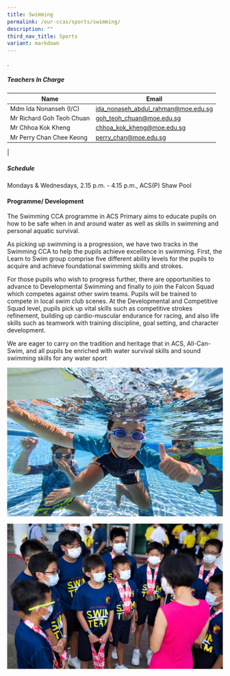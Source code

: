 ```yaml
---
title: Swimming
permalink: /our-ccas/sports/swimming/
description: ""
third_nav_title: Sports
variant: markdown
---
```

.

##### **Teachers In Charge**




| Name  |    Email |
| -------- |  -------- |
| Mdm Ida Nonanseh (I/C) | [ida_nonaseh_abdul_rahman@moe.edu.sg](mailto:ida_nonaseh_abdul_rahman@moe.edu.sg) |
 | Mr Richard Goh Teoh Chuan | [goh_teoh_chuan@moe.edu.sg](mailto:goh_teoh_chuan@moe.edu.sg)   |
| Mr Chhoa Kok Kheng | [chhoa_kok_kheng@moe.edu.sg](mailto:chhoa_kok_kheng@moe.edu.sg) |
| Mr Perry Chan Chee Keong| [perry_chan@moe.edu.sg](mailto:perry_chan@moe.edu.sg) |
|

##### **Schedule**
Mondays & Wednesdays, 2.15 p.m. - 4.15 p.m., ACS(P) Shaw Pool


#### **Programme/ Development**

The Swimming CCA programme in ACS Primary aims to educate pupils on how to be safe when in and around water as well as skills in swimming and personal aquatic survival.

As picking up swimming is a progression, we have two tracks in the Swimming CCA to help the pupils achieve excellence in swimming. First, the Learn to Swim group comprise five different ability levels for the pupils to acquire and achieve foundational swimming skills and strokes.

For those pupils who wish to progress further, there are opportunities to advance to Developmental Swimming and finally to join the Falcon Squad which competes against other swim teams. Pupils will be trained to compete in local swim club scenes. At the Developmental and Competitive Squad level, pupils pick up vital skills such as competitive strokes refinement, building up cardio-muscular endurance for racing, and also life skills such as teamwork with training discipline, goal setting, and character development.

We are eager to carry on the tradition and heritage that in ACS, All-Can-Swim, and all pupils be enriched with water survival skills and sound swimming skills for any water sport



![](/images/swimming1.jpg)

![](/images/swimming2.jpg)